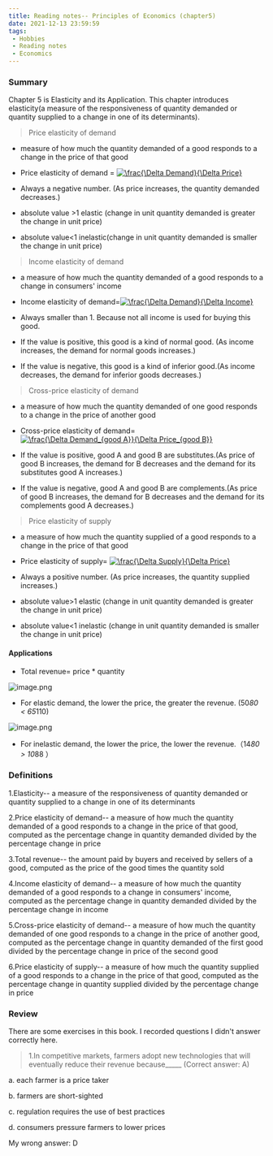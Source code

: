 ```yaml
---
title: Reading notes-- Principles of Economics (chapter5)
date: 2021-12-13 23:59:59
tags:
 - Hobbies
 - Reading notes
 - Economics
---
```


### Summary
Chapter 5 is Elasticity and its Application. This chapter introduces elasticity(a measure of the responsiveness of quantity demanded or quantity supplied to a change in one of its determinants).

>Price elasticity of demand

*  measure of how much the quantity demanded of a good responds to a change in the price of that good

* Price elasticity of demand = <a href="https://www.codecogs.com/eqnedit.php?latex=\bg_white&space;\frac{\Delta&space;Demand}{\Delta&space;Price}" target="_blank"><img src="https://latex.codecogs.com/gif.latex?\bg_white&space;\frac{\Delta&space;Demand}{\Delta&space;Price}" title="\frac{\Delta Demand}{\Delta Price}" /></a>

* Always a negative number. (As price increases, the quantity demanded decreases.)

*  absolute value \>1 elastic (change in unit quantity demanded is greater the change in unit price)

*  absolute value<1 inelastic(change in unit quantity demanded is smaller the change in unit price)

>Income elasticity of demand

* a measure of how much the quantity demanded of a good responds to a change in consumers' income

* Income elasticity of demand=<a href="https://www.codecogs.com/eqnedit.php?latex=\bg_white&space;\frac{\Delta&space;Demand}{\Delta&space;Income}" target="_blank"><img src="https://latex.codecogs.com/gif.latex?\bg_white&space;\frac{\Delta&space;Demand}{\Delta&space;Income}" title="\frac{\Delta Demand}{\Delta Income}" /></a>

* Always smaller than 1. Because not all income is used for buying this good.

* If the value is positive, this good is a kind of normal good. (As income increases, the demand for normal goods increases.)

* If the value is negative, this good is a kind of inferior good.(As income decreases, the demand for inferior goods decreases.)

>Cross-price elasticity of demand

* a measure of how much the quantity demanded of one good responds to a change in the price of another good

* Cross-price elasticity of demand= <a href="https://www.codecogs.com/eqnedit.php?latex=\bg_white&space;\frac{\Delta&space;Demand_{good&space;A}}{\Delta&space;Price_{good&space;B}}" target="_blank"><img src="https://latex.codecogs.com/gif.latex?\bg_white&space;\frac{\Delta&space;Demand_{good&space;A}}{\Delta&space;Price_{good&space;B}}" title="\frac{\Delta Demand_{good A}}{\Delta Price_{good B}}" /></a>

* If the value is positive, good A and good B are substitutes.(As price of good B increases, the demand for B decreases and the demand for its substitutes good A increases.)

* If the value is negative, good A and good B are complements.(As price of good B increases, the demand for B decreases and the demand for its complements good A decreases.)

>Price elasticity of supply

*  a measure of how much the quantity supplied of a good responds to a change in the price of that good

* Price elasticity of supply= <a href="https://www.codecogs.com/eqnedit.php?latex=\bg_white&space;\frac{\Delta&space;Supply}{\Delta&space;Price}" target="_blank"><img src="https://latex.codecogs.com/gif.latex?\bg_white&space;\frac{\Delta&space;Supply}{\Delta&space;Price}" title="\frac{\Delta Supply}{\Delta Price}" /></a>

* Always a positive number. (As price increases, the quantity supplied increases.)

* absolute value\>1 elastic (change in unit quantity demanded is greater the change in unit price)

* absolute value<1 inelastic (change in unit quantity demanded is smaller the change in unit price)

#### Applications

* Total revenue= price * quantity

![image.png](https://i.loli.net/2021/07/13/qNrhHoLEMxBl6a8.png)

* For elastic demand, the lower the price, the greater the revenue. (50*80 < 65*110)

![image.png](https://i.loli.net/2021/07/13/gULmqaFIGS5c8Kn.png)

* For inelastic demand, the lower the price, the lower the revenue.（14*80 > 10*88 ）

### Definitions

1.Elasticity-- a measure of the responsiveness of quantity demanded or quantity supplied to a change in one of its determinants

2.Price elasticity of demand-- a measure of how much the quantity demanded of a good responds to a change in the price of that good, computed as the percentage change in quantity demanded divided by the percentage change in price

3.Total revenue-- the amount paid by buyers and received by sellers of a good, computed as the price of the good times the quantity sold

4.Income elasticity of demand-- a measure of how much the quantity demanded of a good responds to a change in consumers' income, computed as the percentage change in quantity demanded divided by the percentage change in income

5.Cross-price elasticity of demand-- a measure of how much the quantity demanded of one good responds to a change in the price of another good, computed as the percentage change in quantity demanded of the first good divided by the percentage change in price of the second good

6.Price elasticity of supply-- a measure of how much the quantity supplied of a good responds to a change in the price of that good, computed as the percentage change in quantity supplied divided by the percentage change in price

### Review

There are some exercises in this book. I recorded questions I didn't answer correctly here.

>1.In competitive markets, farmers adopt new technologies that will eventually reduce their revenue because_____ (Correct answer: A)

a. each farmer is a price taker

b. farmers are short-sighted

c. regulation requires the use of best practices

d. consumers pressure farmers to lower prices

My wrong answer: D
